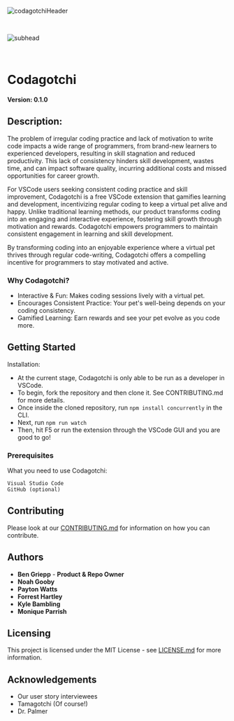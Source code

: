 ![codagotchiHeader](https://github.com/kitgore/codagotchi/assets/116697167/ec4fa4ac-e5c0-4bf9-83ab-34d0a3dd8c02)

<br/>

![subhead](https://github.com/kitgore/codagotchi/assets/116697167/848ae79c-6843-4810-9b97-4f9293cec6cc)

<br/>

# Codagotchi

#### Version: 0.1.0

## Description:

The problem of irregular coding practice and lack of motivation to write code impacts a wide range of programmers, from brand-new learners to experienced developers, resulting in skill stagnation and reduced productivity. This lack of consistency hinders skill development, wastes time, and can impact software quality, incurring additional costs and missed opportunities for career growth. 

For VSCode users seeking consistent coding practice and skill improvement, Codagotchi is a free VSCode extension that gamifies learning and development, incentivizing regular coding to keep a virtual pet alive and happy. Unlike traditional learning methods, our product transforms coding into an engaging and interactive experience, fostering skill growth through motivation and rewards. Codagotchi empowers programmers to maintain consistent engagement in learning and skill development.

By transforming coding into an enjoyable experience where a virtual pet thrives through regular code-writing, Codagotchi offers a compelling incentive for programmers to stay motivated and active.

### Why Codagotchi?
* Interactive & Fun: Makes coding sessions lively with a virtual pet.
* Encourages Consistent Practice: Your pet's well-being depends on your coding consistency.
* Gamified Learning: Earn rewards and see your pet evolve as you code more.

## Getting Started
Installation:
 * At the current stage, Codagotchi is only able to be run as a developer in VSCode.
 * To begin, fork the repository and then clone it. See CONTRIBUTING.md for more details.
 * Once inside the cloned repository, run ```npm install concurrently``` in the CLI.
 * Next, run ```npm run watch```
 * Then, hit F5 or run the extension through the VSCode GUI and you are good to go!
   
### Prerequisites

What you need to use Codagotchi:

```
Visual Studio Code
GitHub (optional)
```

## Contributing
Please look at our [CONTRIBUTING.md](CONTRIBUTING.md) for information on how you can contribute.

## Authors
* **Ben Griepp** - **Product & Repo Owner**
* **Noah Gooby**
* **Payton Watts**
* **Forrest Hartley**
* **Kyle Bambling**
* **Monique Parrish**

## Licensing
This project is licensed under the MIT License - see [LICENSE.md](LICENSE.md) for more information.

## Acknowledgements
* Our user story interviewees
* Tamagotchi (Of course!)
* Dr. Palmer
